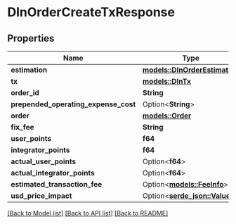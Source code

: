 # DlnOrderCreateTxResponse

## Properties

Name | Type | Description | Notes
------------ | ------------- | ------------- | -------------
**estimation** | [**models::DlnOrderEstimation**](DlnOrderEstimation.md) |  | 
**tx** | [**models::DlnTx**](DlnTx.md) |  | 
**order_id** | **String** |  | 
**prepended_operating_expense_cost** | Option<**String**> |  | [optional]
**order** | [**models::Order**](Order.md) |  | 
**fix_fee** | **String** |  | 
**user_points** | **f64** |  | 
**integrator_points** | **f64** |  | 
**actual_user_points** | Option<**f64**> |  | [optional]
**actual_integrator_points** | Option<**f64**> |  | [optional]
**estimated_transaction_fee** | Option<[**models::FeeInfo**](FeeInfo.md)> |  | [optional]
**usd_price_impact** | Option<[**serde_json::Value**](.md)> |  | [optional]

[[Back to Model list]](../README.md#documentation-for-models) [[Back to API list]](../README.md#documentation-for-api-endpoints) [[Back to README]](../README.md)


